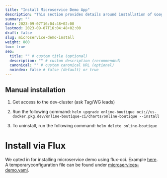 ```yaml
---
title: "Install Microservice Demo App"
description: "This section provides details around installation of Google microservice demo application."
summary: ""
date: 2023-09-07T16:04:48+02:00
lastmod: 2023-09-07T16:04:48+02:00
draft: false
slug: microservice-demo-install
weight: 880
toc: true
seo:
  title: "" # custom title (optional)
  description: "" # custom description (recommended)
  canonical: "" # custom canonical URL (optional)
  noindex: false # false (default) or true
---
```


## Manual installation

1. Get access to the dev-cluster (ask Tag/WG leads)

2. Run the following command: ```helm upgrade online-boutique oci://us-docker.pkg.dev/online-boutique-ci/charts/online-boutique --install```

3. To uninstall, run the following command: ```helm delete online-boutique```

# Install via Flux

We opted in for installing microservice demo using flux-oci. Example [here](https://fluxcd.io/flux/cheatsheets/oci-artifacts).
A temporaryconfiguration file can be found under [microservices-demo.yaml](https://github.com/cncf-tags/green-reviews-tooling/blob/main/clusters/projects/falco/microservices-demo.yaml).
